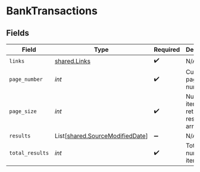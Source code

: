 # BankTransactions


## Fields

| Field                                                                        | Type                                                                         | Required                                                                     | Description                                                                  |
| ---------------------------------------------------------------------------- | ---------------------------------------------------------------------------- | ---------------------------------------------------------------------------- | ---------------------------------------------------------------------------- |
| `links`                                                                      | [shared.Links](../../models/shared/links.md)                                 | :heavy_check_mark:                                                           | N/A                                                                          |
| `page_number`                                                                | *int*                                                                        | :heavy_check_mark:                                                           | Current page number.                                                         |
| `page_size`                                                                  | *int*                                                                        | :heavy_check_mark:                                                           | Number of items to return in results array.                                  |
| `results`                                                                    | List[[shared.SourceModifiedDate](../../models/shared/sourcemodifieddate.md)] | :heavy_minus_sign:                                                           | N/A                                                                          |
| `total_results`                                                              | *int*                                                                        | :heavy_check_mark:                                                           | Total number of items.                                                       |